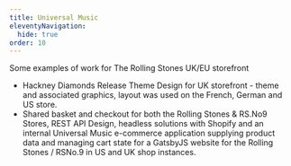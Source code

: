 ```yaml
---
title: Universal Music
eleventyNavigation:
  hide: true
order: 10
---
```



<div>

Some examples of work for The Rolling Stones UK/EU storefront 

* Hackney Diamonds Release Theme Design for UK storefront - theme and associated graphics, layout was used on the French, German and US store.
* Shared basket and checkout for both the Rolling Stones & RS.No9 Stores, REST API Design, headless solutions with Shopify and an internal Universal Music e-commerce application supplying product data and managing cart state for a GatsbyJS website for the Rolling Stones / RSNo.9 in US and UK shop instances.

</div>


